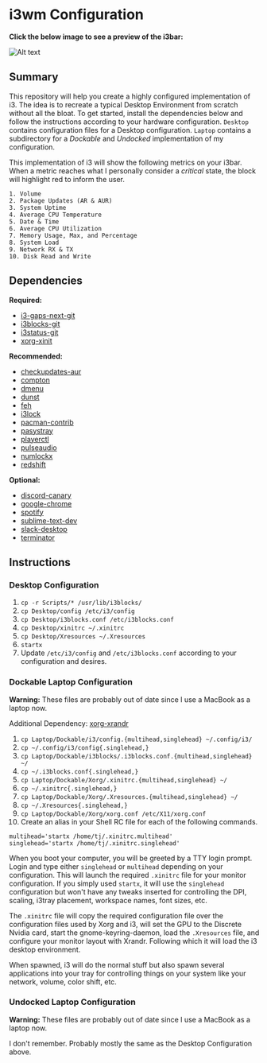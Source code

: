 # i3wm Configuration

**Click the below image to see a preview of the i3bar:**

![Alt text](https://raw.githubusercontent.com/zimmertr/i3wm-Configuration/master/bar.png "i3bar")


## Summary 

This repository will help you create a highly configured implementation of i3. The idea is to recreate a typical Desktop Environment from scratch without all the bloat. To get started, install the dependencies below and follow the instructions according to your hardware configuration. `Desktop` contains configuration files for a Desktop configuration.  `Laptop` contains a subdirectory for a _Dockable_ and _Undocked_ implementation of my configuration.

This implementation of i3 will show the following metrics on your i3bar. When a metric reaches what I personally consider a _critical_ state, the block will highlight red to inform the user. 
```
1. Volume
2. Package Updates (AR & AUR)
3. System Uptime
4. Average CPU Temperature
5. Date & Time
6. Average CPU Utilization
7. Memory Usage, Max, and Percentage
8. System Load
9. Network RX & TX
10. Disk Read and Write
```
## Dependencies

**Required:**
* [i3-gaps-next-git](https://aur.archlinux.org/packages/i3-gaps-next-git/)
* [i3blocks-git](https://aur.archlinux.org/packages/i3blocks-git/)
* [i3status-git](https://aur.archlinux.org/packages/i3status-git/)
* [xorg-xinit](https://www.archlinux.org/packages/extra/x86_64/xorg-xinit/)

**Recommended:**
* [checkupdates-aur](https://aur.archlinux.org/packages/checkupdates-aur/)
* [compton](https://www.archlinux.org/packages/community/x86_64/compton/)
* [dmenu](https://www.archlinux.org/packages/community/x86_64/dmenu/)
* [dunst](https://www.archlinux.org/packages/community/x86_64/dunst/)
* [feh](https://www.archlinux.org/packages/extra/x86_64/feh/)
* [i3lock](https://www.archlinux.org/packages/community/x86_64/i3lock/)
* [pacman-contrib](https://www.archlinux.org/packages/community/x86_64/pacman-contrib/)
* [pasystray](https://www.archlinux.org/packages/community/x86_64/pasystray/)
* [playerctl](https://www.archlinux.org/packages/community/x86_64/playerctl/)
* [pulseaudio](https://www.archlinux.org/packages/extra/x86_64/pulseaudio/)
* [numlockx](https://www.archlinux.org/packages/community/x86_64/numlockx/)
* [redshift](https://www.archlinux.org/packages/community/x86_64/redshift/)

**Optional:**

* [discord-canary](https://aur.archlinux.org/packages/discord-canary/)
* [google-chrome](https://aur.archlinux.org/packages/google-chrome/)
* [spotify](https://aur.archlinux.org/packages/spotify/)
* [sublime-text-dev](https://aur.archlinux.org/packages/sublime-text-dev/)
* [slack-desktop](https://aur.archlinux.org/packages/slack-desktop/)
* [terminator](https://www.archlinux.org/packages/community/any/terminator/)

## Instructions

### Desktop Configuration

1. `cp -r Scripts/* /usr/lib/i3blocks/`
2. `cp Desktop/config /etc/i3/config`
3. `cp Desktop/i3blocks.conf /etc/i3blocks.conf`
4. `cp Desktop/xinitrc ~/.xinitrc`
5. `cp Desktop/Xresources ~/.Xresources`
6. `startx`
7. Update `/etc/i3/config` and `/etc/i3blocks.conf` according to your configuration and desires.

### Dockable Laptop Configuration

**Warning:** These files are probably out of date since I use a MacBook as a laptop now.

Additional Dependency: [xorg-xrandr](https://www.archlinux.org/packages/?name=xorg-xrandr)

1. `cp Laptop/Dockable/i3/config.{multihead,singlehead} ~/.config/i3/`
2. `cp ~/.config/i3/config{.singlehead,}`
3. `cp Laptop/Dockable/i3blocks/.i3blocks.conf.{multihead,singlehead} ~/`
4. `cp ~/.i3blocks.conf{.singlehead,}`
5. `cp Laptop/Dockable/Xorg/.xinitrc.{multihead,singlehead} ~/`
6. `cp ~/.xinitrc{.singlehead,}`
7. `cp Laptop/Dockable/Xorg/.Xresources.{multihead,singlehead} ~/`
8. `cp ~/.Xresources{.singlehead,}`
7. `cp Laptop/Dockable/Xorg/xorg.conf /etc/X11/xorg.conf`
9. Create an alias in your Shell RC file for each of the following commands. 
```
multihead='startx /home/tj/.xinitrc.multihead'
singlehead='startx /home/tj/.xinitrc.singlehead'
```

When you boot your computer, you will be greeted by a TTY login prompt. Login and type either `singlehead` or `multihead` depending on your configuration. This will launch the required `.xinitrc` file for your monitor configuration. If you simply used `startx`, it will use the `singlehead` configuration but won't have any tweaks inserted for controlling the DPI, scaling, i3tray placement, workspace names, font sizes, etc. 

The `.xinitrc` file will copy the required configuration file over the configuration files used by Xorg and i3, will set the GPU to the Discrete Nvidia card, start the gnome-keyring-daemon, load the `.Xresources` file, and configure your monitor layout with Xrandr. Following which it will load the i3 desktop environment. 

When spawned, i3 will do the normal stuff but also spawn several applications into your tray for controlling things on your system like your network, volume, color shift, etc. 


### Undocked Laptop Configuration

**Warning:** These files are probably out of date since I use a MacBook as a laptop now.

I don't remember. Probably mostly the same as the Desktop Configuration above.
